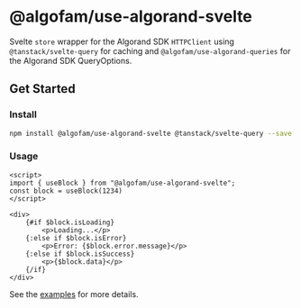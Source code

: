 # @algofam/use-algorand-svelte

Svelte `store` wrapper for the Algorand SDK `HTTPClient` using `@tanstack/svelte-query` for caching and
`@algofam/use-algorand-queries` for the Algorand SDK QueryOptions.

## Get Started

### Install

```bash
npm install @algofam/use-algorand-svelte @tanstack/svelte-query --save 
```

### Usage

```sveltehtml
<script>
import { useBlock } from "@algofam/use-algorand-svelte";
const block = useBlock(1234)
</script>

<div>
    {#if $block.isLoading}
        <p>Loading...</p>
    {:else if $block.isError}
        <p>Error: {$block.error.message}</p>
    {:else if $block.isSuccess}
        <p>{$block.data}</p>
    {/if}
</div>
```

See the [examples](./examples) for more details.

